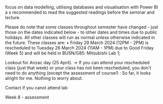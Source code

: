  focus on data modelling, utilising databases and visualisation with Power BI a
s recommended to read the suggested readings before the seminar and lecture.

Please do note that some classes throughout semester have changed - just those on the dates indicated below - to other dates and times due to public holidays. All other classes will run as normal unless otherwise indicated in the future. These classes are:
•	Friday 29 March 2024 (12PM - 2PM) is rescheduled to Tuesday 26 March 2024 (11AM - 1PM) due to Good Friday (Week 5) and will be held in BUSN/G85: Mitsubishi Lab 1;

Lookout for Anzac day (25 April).  -> If you can attend your rescheduled class (just that week) or your class has not been rescheduled, you don't need to do anything (except the assessment of course!) : So far, it looks alright for me. Nothing to worry about. 


Contact if you canot attend lab

Week 8 - assessment


